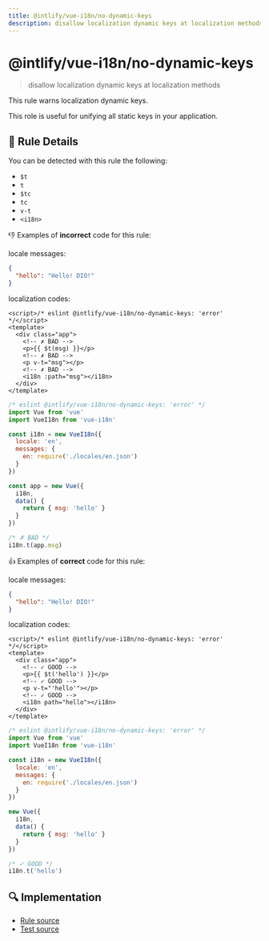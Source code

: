 ```yaml
---
title: @intlify/vue-i18n/no-dynamic-keys
description: disallow localization dynamic keys at localization methods
---
```

# @intlify/vue-i18n/no-dynamic-keys

> disallow localization dynamic keys at localization methods

This rule warns localization dynamic keys.

This role is useful for unifying all static keys in your application.

## :book: Rule Details

You can be detected with this rule the following:

- `$t`
- `t`
- `$tc`
- `tc`
- `v-t`
- `<i18n>`

:-1: Examples of **incorrect** code for this rule:

locale messages:

```json
{
  "hello": "Hello! DIO!"
}
```

localization codes:

<eslint-code-block>

```vue
<script>/* eslint @intlify/vue-i18n/no-dynamic-keys: 'error' */</script>
<template>
  <div class="app">
    <!-- ✗ BAD -->
    <p>{{ $t(msg) }}</p>
    <!-- ✗ BAD -->
    <p v-t="msg"></p>
    <!-- ✗ BAD -->
    <i18n :path="msg"></i18n>
  </div>
</template>
```

</eslint-code-block>

<eslint-code-block language='javascript'>

<!-- eslint-skip -->

```js
/* eslint @intlify/vue-i18n/no-dynamic-keys: 'error' */
import Vue from 'vue'
import VueI18n from 'vue-i18n'

const i18n = new VueI18n({
  locale: 'en',
  messages: {
    en: require('./locales/en.json')
  }
})

const app = new Vue({
  i18n,
  data() {
    return { msg: 'hello' }
  }
})

/* ✗ BAD */
i18n.t(app.msg)
```

</eslint-code-block>

:+1: Examples of **correct** code for this rule:

locale messages:

```json
{
  "hello": "Hello! DIO!"
}
```

localization codes:

<eslint-code-block>

```vue
<script>/* eslint @intlify/vue-i18n/no-dynamic-keys: 'error' */</script>
<template>
  <div class="app">
    <!-- ✓ GOOD -->
    <p>{{ $t('hello') }}</p>
    <!-- ✓ GOOD -->
    <p v-t="'hello'"></p>
    <!-- ✓ GOOD -->
    <i18n path="hello"></i18n>
  </div>
</template>
```

</eslint-code-block>

<eslint-code-block language='javascript'>

<!-- eslint-skip -->

```js
/* eslint @intlify/vue-i18n/no-dynamic-keys: 'error' */
import Vue from 'vue'
import VueI18n from 'vue-i18n'

const i18n = new VueI18n({
  locale: 'en',
  messages: {
    en: require('./locales/en.json')
  }
})

new Vue({
  i18n,
  data() {
    return { msg: 'hello' }
  }
})

/* ✓ GOOD */
i18n.t('hello')
```

</eslint-code-block>

## :mag: Implementation

- [Rule source](https://github.com/intlify/eslint-plugin-vue-i18n/blob/master/lib/rules/no-dynamic-keys.ts)
- [Test source](https://github.com/intlify/eslint-plugin-vue-i18n/tree/master/tests/lib/rules/no-dynamic-keys.ts)

